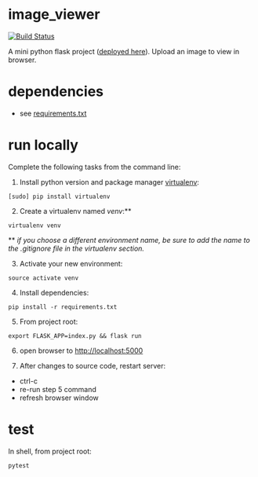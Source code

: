 # image_viewer
[![Build Status][2]][3]

A mini python flask project ([deployed here][1]). Upload an image to view in browser.

# dependencies

- see [requirements.txt](requirements.txt)

# run locally

Complete the following tasks from the command line:

1) Install python version and package manager [virtualenv][5]:
```
[sudo] pip install virtualenv
```
2) Create a virtualenv named *venv*:**
```
virtualenv venv
```
** *if you choose a different environment name, be sure to add the name to the .gitignore file in the virtualenv section.*

3) Activate your new environment:
```
source activate venv
```
4) Install dependencies:
```
pip install -r requirements.txt
```
5) From project root:  
  ```
  export FLASK_APP=index.py && flask run
  ```
6) open browser to [http://localhost:5000][6]

7) After changes to source code, restart server:
  - ctrl-c
  - re-run step 5 command
  - refresh browser window

# test
In shell, from project root:
```
pytest
```


[1]:https://fathomless-brushlands-41511.herokuapp.com
[2]:https://travis-ci.org/nzey/image_viewer
[3]:https://travis-ci.org/nzey/image_viewer
[5]:https://virtualenv.pypa.io/en/stable/installation/
[6]:http://localhost:5000